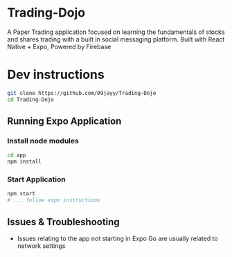 # Trading-Dojo

A Paper Trading application focused on learning the fundamentals of stocks and shares trading with a built in social messaging platform. Built with React Native + Expo, Powered by Firebase

# Dev instructions

```bash
git clone https://github.com/09jayy/Trading-Dojo
cd Trading-Dojo
```

## Running Expo Application

### Install node modules

```bash
cd app
npm install
```

### Start Application

```bash
npm start
# ... follow expo instructions
```

## Issues & Troubleshooting

- Issues relating to the app not starting in Expo Go are usually related to network settings
